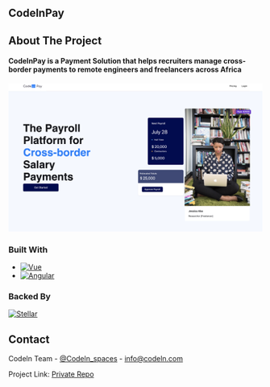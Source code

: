 ## CodelnPay

## About The Project

#### CodelnPay is a Payment Solution that helps recruiters manage cross-border payments to remote engineers and freelancers across Africa 


<!-- ABOUT THE PROJECT -->


[![Product Name Screen Shot][product-screenshot]](https://pay.codeln.com)





### Built With

* [![Vue][Vue.js]][Vue-url]
* [![Angular][Angular.io]][Angular-url]

### Backed By
[![Stellar][Stellar.io]][Stellar-url]


[React.js]: https://img.shields.io/badge/React-20232A?style=for-the-badge&logo=react&logoColor=61DAFB
[React-url]: https://reactjs.org/
[Vue.js]: https://img.shields.io/badge/Vue.js-35495E?style=for-the-badge&logo=vuedotjs&logoColor=4FC08D
[Vue-url]: https://vuejs.org/
[Angular.io]: https://img.shields.io/badge/Angular-DD0031?style=for-the-badge&logo=angular&logoColor=white
[Angular-url]: https://angular.io/
[Stellar.io]: https://cdn.sanity.io/images/e2r40yh6/production-i18n/40c30d9139a96e08606c1d12dc31697649642862-1667x1000.png?w=1224&auto=format&dpr=2
[Stellar-url]:  https://stellar.org/
[product-screenshot]: images/screenshot.png



<!-- CONTACT -->
## Contact

Codeln Team - [@Codeln_spaces](https://twitter.com/Codeln_spaces) -  info@codeln.com

Project Link: [Private Repo](https://github.com/Philisiah/codelnpay.git)


